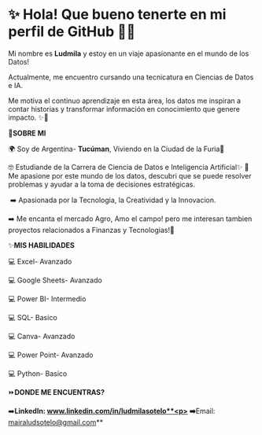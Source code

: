  # ✨ **Hola! Que bueno tenerte en mi perfil de GitHub** 👋🏼<br>
 
  Mi nombre es **Ludmila** y estoy en un viaje apasionante en el mundo de los Datos!<p>
  Actualmente, me encuentro cursando una tecnicatura en Ciencias de Datos e IA.<p>
  Me motiva el continuo aprendizaje en esta área, los datos me inspiran a contar historias y transformar información en conocimiento que genere impacto. ✨🚀<p>

  

  🌿**SOBRE MI**
  
  🌍 Soy de Argentina- **Tucúman**, Viviendo en la Ciudad de la Furia🌃<p>
  🤓 Estudiande de la Carrera de Ciencia de Datos e Inteligencia Artificial✨
  🌠 Me apasione por este mundo de los datos, descubri que se puede resolver problemas y ayudar a la toma de decisiones estratégicas.<p>
​​  ➡️ Apasionada por la Tecnologia, la Creatividad y la Innovacion.<p>
  ➡️ Me encanta el mercado Agro, Amo el campo! pero me interesan tambien proyectos relacionados a Finanzas y Tecnologias!🌱<p>

  ✨**MIS HABILIDADES**

  💻 Excel- Avanzado<p>
  💻 Google Sheets- Avanzado<p>
  💻 Power BI- Intermedio<p>
  💻 SQL- Basico<p>
  💻 Canva- Avanzado<p>
  💻 Power Point- Avanzado<p>
  💻 Python- Basico<p>



  ⏩**DONDE ME ENCUENTRAS?**

  ➡️**LinkedIn: www.linkedin.com/in/ludmilasotelo**<p>
  ➡️**Email: mairaludsotelo@gmail.com**
  
  
  
  

  


<!---
LudData/LudData is a ✨ special ✨ repository because its `README.md` (this file) appears on your GitHub profile.
You can click the Preview link to take a look at your changes.
--->
